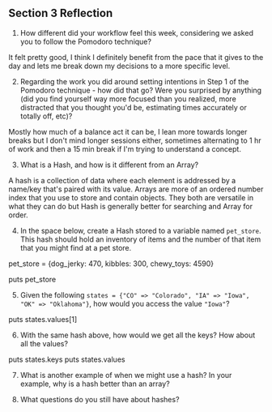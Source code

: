 ## Section 3 Reflection

1. How different did your workflow feel this week, considering we asked you to follow the Pomodoro technique?

It felt pretty good, I think I definitely benefit from the pace that it gives to the day and lets me break down my decisions to a more specific level.

2. Regarding the work you did around setting intentions in Step 1 of the Pomodoro technique - how did that go? Were you surprised by anything (did you find yourself way more focused than you realized, more distracted that you thought you'd be, estimating times accurately or totally off, etc)?

Mostly how much of a balance act it can be, I lean more towards longer breaks but I don't mind longer sessions either, sometimes alternating to 1 hr of work and then a 15 min break if I'm trying to understand a concept.

3. What is a Hash, and how is it different from an Array?

A hash is a collection of data where each element is addressed by a name/key that's paired with its value. Arrays are more of an ordered number index that you use to store and contain objects. They both are versatile in what they can do but Hash is generally better for searching and Array for order.

4. In the space below, create a Hash stored to a variable named `pet_store`.  This hash should hold an inventory of items and the number of that item that you might find at a pet store.

pet_store = {dog_jerky: 470, kibbles: 300, chewy_toys: 4590}

puts pet_store

5. Given the following `states = {"CO" => "Colorado", "IA" => "Iowa", "OK" => "Oklahoma"}`, how would you access the value `"Iowa"`?

puts states.values[1]

6. With the same hash above, how would we get all the keys?  How about all the values?

puts states.keys
puts states.values

7. What is another example of when we might use a hash?  In your example, why is a hash better than an array?




8. What questions do you still have about hashes?
